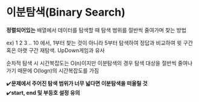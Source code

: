 # 이분탐색(Binary Search)  

**정렬되어있는** 배열에서 데이터를 탐색할 때 탐색 범위를 절반씩 줄여가며 찾는 방법   

ex) 1 2 3 .. 10 에서, 1부터 찾는 것이 아니라 5부터 탐색하여 정답과 비교하여 윗 구간 혹은 아랫 구간 재탐색. UpDown게임과 유사   

순차적 탐색 시 시간복잡도는 O(n)이지만 이분탐색의 경우 탐색 대상을 절반씩 줄여나가기 때문에 O(logn)의 시간복잡도를 가짐   

✔️**문제에서 주어진 탐색 범위가 너무 넓다면 이분탐색을 떠올릴 것**   
✔️**start, end 및 부등호 설정 유의**
